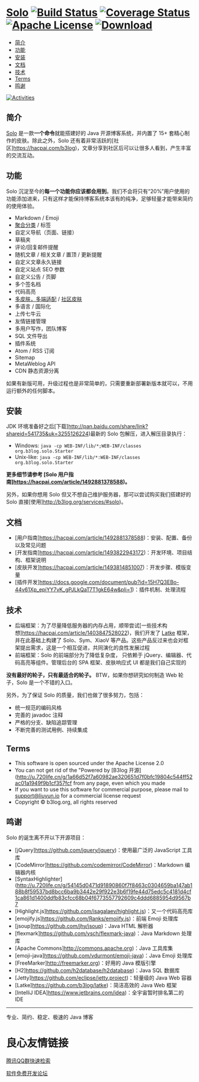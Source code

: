 #   [Solo](https://github.com/b3log/solo) [![Build Status](https://img.shields.io/travis/b3log/solo.svg?style=flat)](https://travis-ci.org/b3log/solo) [![Coverage Status](https://img.shields.io/coveralls/b3log/solo.svg?style=flat)](https://coveralls.io/github/b3log/solo?branch=master)  [![Apache License](http://img.shields.io/badge/license-apache2-orange.svg?style=flat)](http://www.apache.org/licenses/LICENSE-2.0) [![Download](http://img.shields.io/badge/download-11K+-blue.svg?style=flat)](http://pan.baidu.com/share/link?shareid=541735&uk=3255126224) 

* [简介](#%E7%AE%80%E4%BB%8B)
* [功能](#%E5%8A%9F%E8%83%BD)
* [安装](#%E5%AE%89%E8%A3%85)
* [文档](#%E6%96%87%E6%A1%A3)
* [技术](#%E6%8A%80%E6%9C%AF)
* [Terms](#terms)
* [鸣谢](#%E9%B8%A3%E8%B0%A2)

[![Activities](https://graphs.waffle.io/b3log/solo/throughput.svg)](https://waffle.io/b3log/solo/metrics/throughput)

## 简介

[Solo](http://u.720life.cn/g/54145d0471d91890860f7f8463c03046474438f9d2b1ac6b0676030a97511434)  是一款**一个命令**就能搭建好的 Java 开源博客系统，并内置了 15+ 套精心制作的皮肤。除此之外，Solo 还有着非常活跃的[社区]https://hacpai.com/b3log)，文章分享到社区后可以让很多人看到，产生丰富的交流互动。

## 功能 

Solo 沉淀至今的**每一个功能你应该都会用到**。我们不会将只有“20%”用户使用的功能添加进来，只有这样才能保持博客系统本该有的纯净，足够轻量才能带来简约的使用体验。

* Markdown / Emoji
* [聚合分类](http://u.720life.cn/g/54145d0471d91890860f7f8463c03046d8a23880e5c21e3237618962b69de622551aa093264ddc0c1e7ad9bc41b653fc)  / 标签
* 自定义导航（页面、链接）
* 草稿夹
* 评论/回复邮件提醒
* 随机文章 / 相关文章 / 置顶 / 更新提醒
* 自定义文章永久链接
* 自定义站点 SEO 参数
* 自定义公告 / 页脚
* 多个签名档
* 代码高亮
* [多皮肤，多端适配](http://u.720life.cn/g/54145d0471d91890860f7f8463c03046a33a2de791b6d73084390adb78ce5a7bc4d83df7caf26a432c3131ff5a809288da04ad17b0fc8392506ba0b874b0eb5c)  / [社区皮肤](http://u.720life.cn/g/54145d0471d91890860f7f8463c03046856ec00215be88bca9cd10d62203f6b8417ee8b8a8c99deb153aa7a0ac808137d9a3b255a4c04d711dbb2a73560f74f411f63bc905f6403a354f6b6ca1fa120f) 
* 多语言 / 国际化
* 上传七牛云
* 友情链接管理
* 多用户写作，团队博客
* SQL 文件导出
* 插件系统
* Atom / RSS 订阅
* Sitemap
* MetaWeblog API
* CDN 静态资源分离 

如果有新版可用，升级过程也是非常简单的，只需要重新部署新版本就可以，不用运行额外的任何脚本。

## 安装

JDK 环境准备好之后[下载]http://pan.baidu.com/share/link?shareid=541735&uk=3255126224)最新的 Solo 包解压，进入解压目录执行：

* Windows: `java -cp WEB-INF/lib/*;WEB-INF/classes org.b3log.solo.Starter`
* Unix-like: `java -cp WEB-INF/lib/*:WEB-INF/classes org.b3log.solo.Starter`

**更多细节请参考 [Solo 用户指南]https://hacpai.com/article/1492881378588)。**

另外，如果你想用 Solo 但又不想自己维护服务器，那可以尝试购买我们搭建好的 Solo 直接[使用]http://b3log.org/services/#solo)。

## 文档

* [用户指南]https://hacpai.com/article/1492881378588)：安装、配置、备份以及常见问题
* [开发指南]https://hacpai.com/article/1493822943172)：开发环境、项目结构、框架说明
* [皮肤开发]https://hacpai.com/article/1493814851007)：开发步骤、模版变量
* [插件开发]https://docs.google.com/document/pub?id=15H7Q3EBo-44v61Xp_epiYY7vK_gPJLkQaT7T1gkE64w&pli=1)：插件机制、处理流程

## 技术

* 后端框架：为了尽量降低服务器的内存占用，顺带尝试[一些技术构想]https://hacpai.com/article/1403847528022)，我们开发了 [Latke](http://u.720life.cn/g/54145d0471d91890860f7f8463c030468563413d298b327fac3c2ca81558eb52)  框架，并在此基础上构建了 Solo、Sym、XiaoV 等产品。这些产品反过来也会对框架提出需求，这是一个相互促进，共同演化的良性发展过程
* 前端框架：Solo 的前端部分为了降低复杂度， 只依赖于 jQuery、编辑器、代码高亮等组件。管理后台的 SPA 框架、皮肤响应式 UI 都是我们自己实现的

**没有最好的轮子，只有最适合的轮子。** BTW，如果你想研究如何制造 Web 轮子，Solo 是一个不错的入口。

另外，为了保证 Solo 的质量，我们也做了很多努力，包括：

* 统一规范的编码风格
* 完善的 javadoc 注释
* 严格的分支、缺陷追踪管理
* 不断完善的测试用例、持续集成

## Terms

* This software is open sourced under the Apache License 2.0
* You can not get rid of the "Powered by [B3log 开源](http://u.720life.cn/g/1a66d52f7a60982ae320651d7f0bfc19804c544ff52ac01a1949f9b1cf357fcf  from any page, even which you made
* If you want to use this software for commercial purpose, please mail to support@liuyun.io for a commercial license request
* Copyright &copy; b3log.org, all rights reserved

## 鸣谢

Solo 的诞生离不开以下开源项目：

* [jQuery]https://github.com/jquery/jquery)：使用最广泛的 JavaScript 工具库
* [CodeMirror]https://github.com/codemirror/CodeMirror)：Markdown 编辑器内核
* [SyntaxHighlighter](http://u.720life.cn/g/54145d0471d91890860f7f8463c0304659ba147ab188b8f59537bd8bcc6ba9b3442e29f922e3b6f19fe44d75edc5c4181d4cf1ca861d1400ddfb83cfcc68b04f6773557792609c4ddd6885954d9567b7 
* [Highlight.js]https://github.com/isagalaev/highlight.js)：又一个代码高亮库
* [emojify.js]https://github.com/Ranks/emojify.js)：前端 Emoji 处理库
* [jsoup]https://github.com/jhy/jsoup)：Java HTML 解析器
* [flexmark]https://github.com/vsch/flexmark-java)：Java Markdown 处理库
* [Apache Commons]http://commons.apache.org)：Java 工具库集
* [emoji-java]https://github.com/vdurmont/emoji-java)：Java Emoji 处理库
* [FreeMarker]http://freemarker.org)：好用的 Java 模版引擎
* [H2]https://github.com/h2database/h2database)：Java SQL 数据库
* [Jetty]https://github.com/eclipse/jetty.project)：轻量级的 Java Web 容器
* [Latke]https://github.com/b3log/latke)：简洁高效的 Java Web 框架 
* [IntelliJ IDEA]https://www.jetbrains.com/idea)：全宇宙暂时排名第二的 IDE

----

 
 专业、简约、稳定、极速的 Java 博客 
  
 
 


 # 良心友情链接

[腾讯QQ群快速检索](http://u.720life.cn/s/8cf73f7c)

[软件免费开发论坛](http://u.720life.cn/s/bbb01dc0)